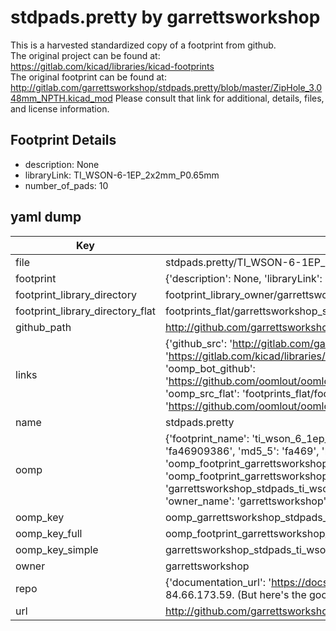 # stdpads.pretty by garrettsworkshop  
This is a harvested standardized copy of a footprint from github.  
The original project can be found at:  
https://gitlab.com/kicad/libraries/kicad-footprints  
The original footprint can be found at:
http://gitlab.com/garrettsworkshop/stdpads.pretty/blob/master/ZipHole_3.048mm_NPTH.kicad_mod
Please consult that link for additional, details, files, and license information.  
## Footprint Details
* description: None  
* libraryLink: TI_WSON-6-1EP_2x2mm_P0.65mm  
* number_of_pads: 10  
## yaml dump  
| Key | Value |  
| --- | --- |  
| file | stdpads.pretty/TI_WSON-6-1EP_2x2mm_P0.65mm.kicad_mod |  
| footprint | {'description': None, 'libraryLink': 'TI_WSON-6-1EP_2x2mm_P0.65mm', 'number_of_pads': 10} |  
| footprint_library_directory | footprint_library_owner/garrettsworkshop_stdpads.pretty |  
| footprint_library_directory_flat | footprints_flat/garrettsworkshop_stdpads_ti_wson_6_1ep_2x2mm_p0_65mm/working |  
| github_path | http://github.com/garrettsworkshop/stdpads.pretty/blob/master/TI_WSON-6-1EP_2x2mm_P0.65mm.kicad_mod |  
| links | {'github_src': 'http://gitlab.com/garrettsworkshop/stdpads.pretty/blob/master/ZipHole_3.048mm_NPTH.kicad_mod', 'github_src_repo': 'https://gitlab.com/kicad/libraries/kicad-footprints', 'oomp_bot': 'footprints/garrettsworkshop_stdpads_ti_wson_6_1ep_2x2mm_p0_65mm/working', 'oomp_bot_github': 'https://github.com/oomlout/oomlout_oomp_footprint_bot/tree/main/footprints/garrettsworkshop_stdpads_ti_wson_6_1ep_2x2mm_p0_65mm/working', 'oomp_src_flat': 'footprints_flat/footprints_flat/garrettsworkshop_stdpads_ti_wson_6_1ep_2x2mm_p0_65mm/working', 'oomp_src_flat_github': 'https://github.com/oomlout/oomlout_oomp_footprint_src/tree/main/footprints_flat/garrettsworkshop_stdpads_ti_wson_6_1ep_2x2mm_p0_65mm/working'} |  
| name | stdpads.pretty |  
| oomp | {'footprint_name': 'ti_wson_6_1ep_2x2mm_p0_65mm', 'library_name': 'stdpads', 'md5': 'fa46909386be8ab6e84c57fcfa96f049', 'md5_10': 'fa46909386', 'md5_5': 'fa469', 'md5_6': 'fa4690', 'oomp_key': 'oomp_garrettsworkshop_stdpads_ti_wson_6_1ep_2x2mm_p0_65mm', 'oomp_key_extra': 'oomp_footprint_garrettsworkshop_stdpads_ti_wson_6_1ep_2x2mm_p0_65mm', 'oomp_key_full': 'oomp_footprint_garrettsworkshop_stdpads_ti_wson_6_1ep_2x2mm_p0_65mm_fa4690', 'oomp_key_simple': 'garrettsworkshop_stdpads_ti_wson_6_1ep_2x2mm_p0_65mm', 'original_filename': 'stdpads.pretty/TI_WSON-6-1EP_2x2mm_P0.65mm.kicad_mod', 'owner_name': 'garrettsworkshop'} |  
| oomp_key | oomp_garrettsworkshop_stdpads_ti_wson_6_1ep_2x2mm_p0_65mm |  
| oomp_key_full | oomp_footprint_garrettsworkshop_stdpads_ti_wson_6_1ep_2x2mm_p0_65mm |  
| oomp_key_simple | garrettsworkshop_stdpads_ti_wson_6_1ep_2x2mm_p0_65mm |  
| owner | garrettsworkshop |  
| repo | {'documentation_url': 'https://docs.github.com/rest/overview/resources-in-the-rest-api#rate-limiting', 'message': "API rate limit exceeded for 84.66.173.59. (But here's the good news: Authenticated requests get a higher rate limit. Check out the documentation for more details.)"} |  
| url | http://github.com/garrettsworkshop/stdpads.pretty |  

